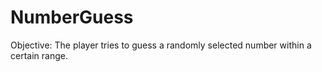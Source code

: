# NumberGuess
Objective: The player tries to guess a randomly selected number within a certain range.
